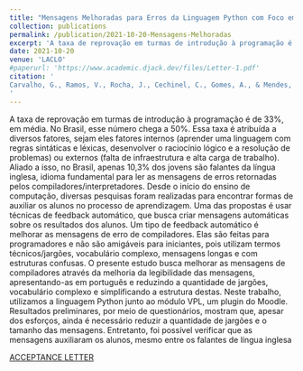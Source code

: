 ```yaml
---
title: "Mensagens Melhoradas para Erros da Linguagem Python com Foco em Legibilidade para Alunos de Introdução à Programação."
collection: publications
permalink: /publication/2021-10-20-Mensagens-Melhoradas
excerpt: 'A taxa de reprovação em turmas de introdução à programação é de 33%, em média. No Brasil, esse número chega a 50%. Essa taxa é atribuída a diversos fatores, sejam eles fatores internos (aprender uma linguagem com regras sintáticas e léxicas, desenvolver o raciocínio lógico e a resolução de problemas) ou externos (falta de infraestrutura e alta carga de trabalho).'
date: 2021-10-20
venue: 'LACLO'
#paperurl: 'https://www.academic.djack.dev/files/Letter-1.pdf'
citation: '
Carvalho, G., Ramos, V., Rocha, J., Cechinel, C., Gomes, A., & Mendes, A. J. (2021, Oktober). Enhanced compiler messages of error in Python with focuses in readability in CS1. LACLO 2021 (). Arequipa, Perú (Virtual).
'
---
```

A taxa de reprovação em turmas de introdução à programação é de 33%, em média. No Brasil, esse número chega a 50%. Essa taxa é atribuída a diversos fatores, sejam eles fatores internos (aprender uma linguagem com regras sintáticas e léxicas, desenvolver o raciocínio lógico e a resolução de problemas) ou externos (falta de infraestrutura e alta carga de trabalho). Aliado a isso, no Brasil, apenas 10,3% dos jovens são falantes da língua inglesa, idioma fundamental para ler as mensagens de erros retornadas pelos compiladores/interpretadores. Desde o início do ensino de computação, diversas pesquisas foram realizadas para encontrar formas de auxiliar os alunos no processo de aprendizagem. Uma das propostas é usar técnicas de feedback automático, que busca criar mensagens automáticas sobre os resultados dos alunos. Um tipo de feedback automático é melhorar as mensagens de erro de compiladores. Elas são feitas para programadores e não são amigáveis para iniciantes, pois utilizam termos técnicos/jargões, vocabulário complexo, mensagens longas e com estruturas confusas. O presente estudo busca melhorar as mensagens de compiladores através da melhoria da legibilidade das mensagens, apresentando-as em português e reduzindo a quantidade de jargões, vocabulário complexo e simplificando a estrutura destas. Neste trabalho, utilizamos a linguagem Python junto ao módulo VPL, um plugin do Moodle. Resultados preliminares, por meio de questionários, mostram que, apesar dos esforços, ainda é necessário reduzir a quantidade de jargões e o tamanho das mensagens. Entretanto, foi possível verificar que as mensagens auxiliaram os alunos, mesmo entre os falantes de língua inglesa

[ACCEPTANCE LETTER](/files/Letter-1.pdf)